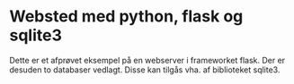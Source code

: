 # Websted med python, flask og sqlite3

Dette er et afprøvet eksempel på en webserver i frameworket flask. 
Der er desuden to databaser vedlagt. Disse kan tilgås vha. af biblioteket sqlite3.